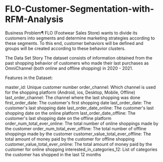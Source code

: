 # FLO-Customer-Segmentation-with-RFM-Analysis
Business Problem¶
FLO (Footwear Sales Store) wants to divide its customers into segments and determine marketing strategies according to these segments. To this end, customer behaviors will be defined and groups will be created according to these behavior clusters.

The Data Set Story
The dataset consists of information obtained from the past shopping behavior of customers who made their last purchases as OmniChannel (both online and offline shopping) in 2020 - 2021.

Features in the Dataset:

master_id: Unique customer number
order_channel: Which channel is used for the shopping platform (Android, ios, Desktop, Mobile, Offline)
last_order_channel: The channel where the last shopping was done
first_order_date: The customer's first shopping date
last_order_date: The customer's last shopping date
last_order_date_online: The customer's last shopping date on the online platform
last_order_date_offline: The customer's last shopping date on the offline platform
order_num_total_ever_online: The total number of online shoppings made by the customer
order_num_total_ever_offline: The total number of offline shoppings made by the customer
customer_value_total_ever_offline: The total amount of money paid by the customer for offline shopping
customer_value_total_ever_online: The total amount of money paid by the customer for online shopping
interested_in_categories_12: List of categories the customer has shopped in the last 12 months
